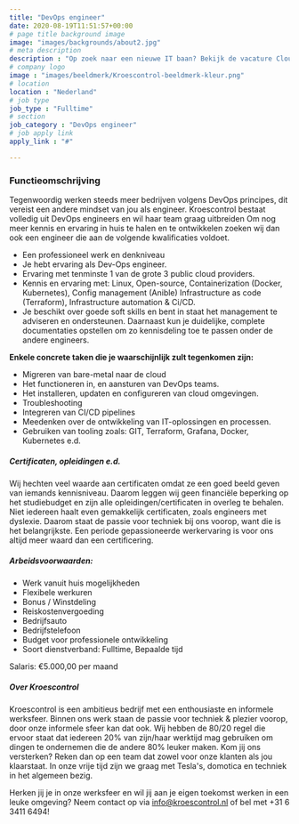 ```yaml
---
title: "DevOps engineer"
date: 2020-08-19T11:51:57+00:00
# page title background image
image: "images/backgrounds/about2.jpg"
# meta description
description : "Op zoek naar een nieuwe IT baan? Bekijk de vacature Cloud engineer van Kroescontrol. Bekijk welke vacatures er open staan en solliciteer direct!"
# company logo
image : "images/beeldmerk/Kroescontrol-beeldmerk-kleur.png"
# location
location : "Nederland"
# job type
job_type : "Fulltime"
# section
job_category : "DevOps engineer"
# job apply link
apply_link : "#"

---
```

### Functieomschrijving
Tegenwoordig werken steeds meer bedrijven volgens DevOps principes, dit vereist een andere mindset van jou als engineer. Kroescontrol bestaat volledig uit DevOps engineers en wil haar team graag uitbreiden  Om nog meer kennis en ervaring in huis te halen en te ontwikkelen zoeken wij dan ook een engineer die aan de volgende kwalificaties voldoet.

* Een professioneel werk en denkniveau
* Je hebt ervaring als Dev-Ops engineer.
* Ervaring met tenminste 1 van de grote 3 public cloud providers.
* Kennis en ervaring met: Linux, Open-source, Containerization (Docker, Kubernetes), Config management (Anible) Infrastructure as code (Terraform), Infrastructure automation & Ci/CD.
* Je beschikt over goede soft skills en bent in staat het management te adviseren en ondersteunen. Daarnaast kun je duidelijke, complete documentaties opstellen om zo kennisdeling toe te passen onder de andere engineers.


**Enkele concrete taken die je waarschijnlijk zult tegenkomen zijn:**

* Migreren van bare-metal naar de cloud
* Het functioneren in, en aansturen van DevOps teams.
* Het installeren, updaten en configureren van cloud omgevingen.
* Troubleshooting
* Integreren van CI/CD pipelines
* Meedenken over de ontwikkeling van IT-oplossingen en processen.
* Gebruiken van tooling zoals: GIT, Terraform, Grafana, Docker, Kubernetes e.d.

##### Certificaten, opleidingen e.d.

Wij hechten veel waarde aan certificaten omdat ze een goed beeld geven van iemands kennisniveau. Daarom leggen wij geen financiële beperking op het studiebudget en zijn alle opleidingen/certificaten in overleg te behalen. Niet iedereen haalt even gemakkelijk certificaten, zoals engineers met dyslexie. Daarom staat de passie voor techniek bij ons voorop, want die is het belangrijkste. Een periode gepassioneerde werkervaring is voor ons altijd meer waard dan een certificering.


##### Arbeidsvoorwaarden:

* Werk vanuit huis mogelijkheden
* Flexibele werkuren
* Bonus / Winstdeling
* Reiskostenvergoeding
* Bedrijfsauto
* Bedrijfstelefoon
* Budget voor professionele ontwikkeling
* Soort dienstverband: Fulltime, Bepaalde tijd

Salaris: €5.000,00 per maand

##### Over Kroescontrol

Kroescontrol is een ambitieus bedrijf met een enthousiaste en informele werksfeer. Binnen ons werk staan de passie voor techniek & plezier voorop, door onze informele sfeer kan dat ook. Wij hebben de 80/20 regel die ervoor staat dat iedereen 20% van zijn/haar werktijd mag gebruiken om dingen te ondernemen die de andere 80% leuker maken. Kom jij ons versterken? Reken dan op een team dat zowel voor onze klanten als jou klaarstaat. In onze vrije tijd zijn we graag met Tesla's, domotica en techniek in het algemeen bezig.

Herken jij je in onze werksfeer en wil jij aan je eigen toekomst werken in een leuke omgeving? Neem contact op via info@kroescontrol.nl of bel met +31 6 3411 6494!
